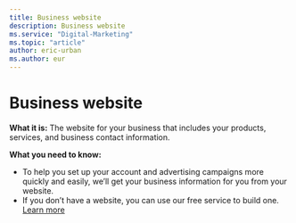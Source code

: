 ```yaml
---
title: Business website
description: Business website
ms.service: "Digital-Marketing"
ms.topic: "article"
author: eric-urban
ms.author: eur
---
```


# Business website

**What it is:** The website for your business that includes your products, services, and business contact information.

**What you need to know:**
- To help you set up your account and advertising campaigns more quickly and easily, we’ll get your business information for you from your website.
- If you don’t have a website, you can use our free service to build one. [Learn more](../hlp_DMC_CONC_Website_GettingStarted.md)


